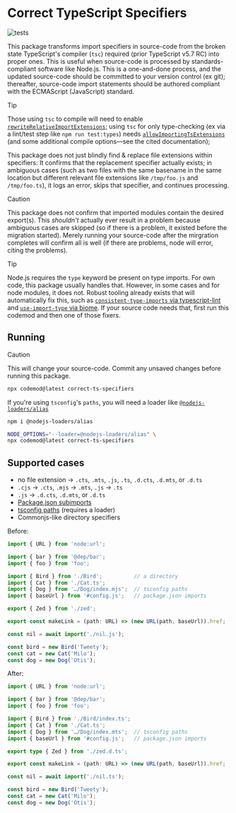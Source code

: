 # Correct TypeScript Specifiers

![tests](https://github.com/JakobJingleheimer/correct-ts-specifiers/actions/workflows/ci.yml/badge.svg)

This package transforms import specifiers in source-code from the broken state TypeScript's compiler (`tsc`) required (prior TypeScript v5.7 RC) into proper ones. This is useful when source-code is processed by standards-compliant software like Node.js. This is a one-and-done process, and the updated source-code should be committed to your version control (ex git); thereafter, source-code import statements should be authored compliant with the ECMAScript (JavaScript) standard.

> [!TIP]
> Those using `tsc` to compile will need to enable [`rewriteRelativeImportExtensions`](https://www.typescriptlang.org/tsconfig/#rewriteRelativeImportExtensions); using `tsc` for only type-checking (ex via a lint/test step like `npm run test:types`) needs [`allowImportingTsExtensions`](https://www.typescriptlang.org/tsconfig/#allowImportingTsExtensions) (and some additional compile options—see the cited documentation);

This package does not just blindly find & replace file extensions within specifiers: It confirms that the replacement specifier actually exists; in ambiguous cases (such as two files with the same basename in the same location but different relevant file extensions like `/tmp/foo.js` and `/tmp/foo.ts`), it logs an error, skips that specifier, and continues processing.

> [!CAUTION]
> This package does not confirm that imported modules contain the desired export(s). This _shouldn't_ actually ever result in a problem because ambiguous cases are skipped (so if there is a problem, it existed before the migration started). Merely running your source-code after the mirgration completes will confirm all is well (if there are problems, node will error, citing the problems).

> [!TIP]
> Node.js requires the `type` keyword be present on type imports. For own code, this package usually handles that. However, in some cases and for node modules, it does not. Robust tooling already exists that will automatically fix this, such as [`consistent-type-imports` via typescript-lint](https://typescript-eslint.io/rules/consistent-type-imports) and [`use-import-type` via biome](https://biomejs.dev/linter/rules/use-import-type/). If your source code needs that, first run this codemod and then one of those fixers.

## Running

> [!CAUTION]
> This will change your source-code. Commit any unsaved changes before running this package.

```sh
npx codemod@latest correct-ts-specifiers
```

If you're using `tsconfig`'s `paths`, you will need a loader like [`@nodejs-loaders/alias`](https://github.com/JakobJingleheimer/nodejs-loaders/blob/main/packages/alias?tab=readme-ov-file)


```sh
npm i @nodejs-loaders/alias

NODE_OPTIONS="--loader=@nodejs-loaders/alias" \
npx codemod@latest correct-ts-specifiers
```

## Supported cases

* no file extension → `.cts`, `.mts`, `.js`, `.ts`, `.d.cts`, `.d.mts`, or `.d.ts`
* `.cjs` → `.cts`, `.mjs` → `.mts`, `.js` → `.ts`
* `.js` → `.d.cts`, `.d.mts`, or `.d.ts`
* [Package.json subimports](https://nodejs.org/api/packages.html#subpath-imports)
* [tsconfig paths](https://www.typescriptlang.org/tsconfig/#paths) (requires a loader)
* Commonjs-like directory specifiers

Before:

```ts
import { URL } from 'node:url';

import { bar } from '@dep/bar';
import { foo } from 'foo';

import { Bird } from './Bird';          // a directory
import { Cat } from './Cat.ts';
import { Dog } from '…/Dog/index.mjs';  // tsconfig paths
import { baseUrl } from '#config.js';   // package.json imports

export { Zed } from './zed';

export const makeLink = (path: URL) => (new URL(path, baseUrl)).href;

const nil = await import('./nil.js');

const bird = new Bird('Tweety');
const cat = new Cat('Milo');
const dog = new Dog('Otis');
```

After:

```ts
import { URL } from 'node:url';

import { bar } from '@dep/bar';
import { foo } from 'foo';

import { Bird } from './Bird/index.ts';
import { Cat } from './Cat.ts';
import { Dog } from '…/Dog/index.mts';  // tsconfig paths
import { baseUrl } from '#config.js';   // package.json imports

export type { Zed } from './zed.d.ts';

export const makeLink = (path: URL) => (new URL(path, baseUrl)).href;

const nil = await import('./nil.ts');

const bird = new Bird('Tweety');
const cat = new Cat('Milo');
const dog = new Dog('Otis');
```

